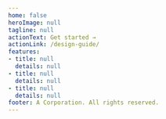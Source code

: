 ```yaml
---
home: false
heroImage: null
tagline: null
actionText: Get started →
actionLink: /design-guide/
features:
- title: null
  details: null
- title: null
  details: null
- title: null
  details: null
footer: A Corporation. All rights reserved.
---
```

